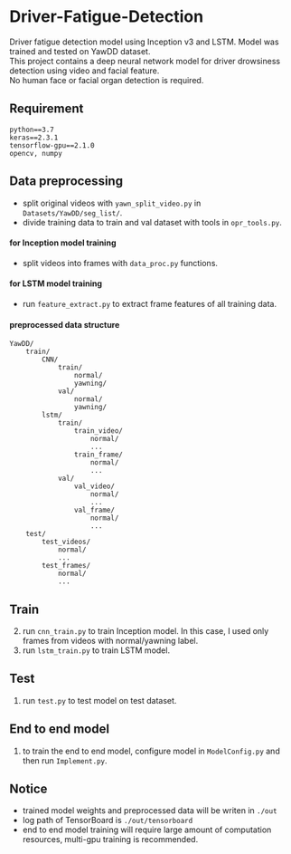 # Driver-Fatigue-Detection

Driver fatigue detection model using Inception v3 and LSTM. Model was trained and tested on YawDD dataset.  
This project contains a deep neural network model for driver drowsiness detection using video and facial feature.  
No human face or facial organ detection is required.

## Requirement
    python==3.7
    keras==2.3.1
    tensorflow-gpu==2.1.0
    opencv, numpy

## Data preprocessing
* split original videos with `yawn_split_video.py` in `Datasets/YawDD/seg_list/`.
* divide training data to train and val dataset with tools in `opr_tools.py`.
#### for Inception model training
* split videos into frames with `data_proc.py` functions.
#### for LSTM model training
* run `feature_extract.py` to extract frame features of all training data.
#### preprocessed data structure
    YawDD/
        train/
            CNN/
                train/
                    normal/
                    yawning/
                val/
                    normal/
                    yawning/
            lstm/
                train/
                    train_video/
                        normal/
                        ...
                    train_frame/
                        normal/
                        ...
                val/
                    val_video/
                        normal/
                        ...
                    val_frame/
                        normal/
                        ...
        test/
            test_videos/
                normal/
                ...
            test_frames/
                normal/
                ...
        

## Train
2. run `cnn_train.py` to train Inception model. In this case, I used only frames from videos with normal/yawning label.
2. run `lstm_train.py` to train LSTM model.

## Test
1. run `test.py` to test model on test dataset.

## End to end model
1. to train the end to end model, configure model in `ModelConfig.py` and then run `Implement.py`.

## Notice
* trained model weights and preprocessed data will be writen in `./out`
* log path of TensorBoard is `./out/tensorboard`
* end to end model training will require large amount of computation resources, multi-gpu training is recommended.

